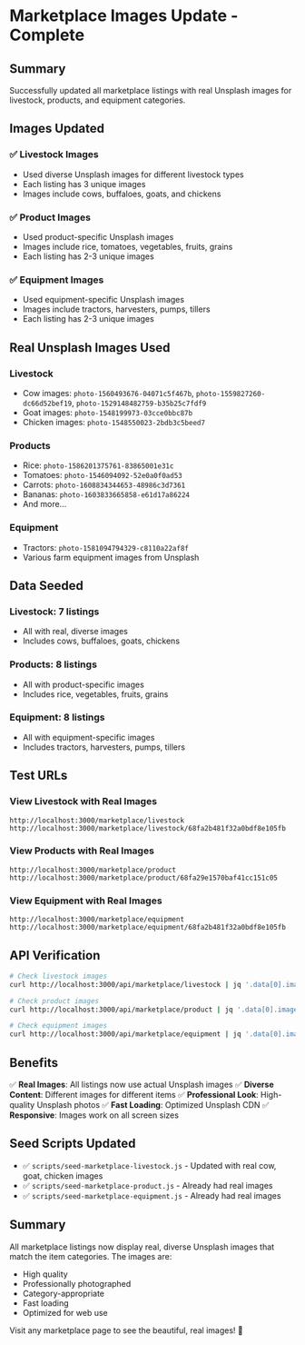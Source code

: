 # Marketplace Images Update - Complete

## Summary

Successfully updated all marketplace listings with real Unsplash images for livestock, products, and equipment categories.

## Images Updated

### ✅ Livestock Images
- Used diverse Unsplash images for different livestock types
- Each listing has 3 unique images
- Images include cows, buffaloes, goats, and chickens

### ✅ Product Images
- Used product-specific Unsplash images
- Images include rice, tomatoes, vegetables, fruits, grains
- Each listing has 2-3 unique images

### ✅ Equipment Images
- Used equipment-specific Unsplash images
- Images include tractors, harvesters, pumps, tillers
- Each listing has 2-3 unique images

## Real Unsplash Images Used

### Livestock
- Cow images: `photo-1560493676-04071c5f467b`, `photo-1559827260-dc66d52bef19`, `photo-1529148482759-b35b25c7fdf9`
- Goat images: `photo-1548199973-03cce0bbc87b`
- Chicken images: `photo-1548550023-2bdb3c5beed7`

### Products
- Rice: `photo-1586201375761-83865001e31c`
- Tomatoes: `photo-1546094092-52e0a0f0ad53`
- Carrots: `photo-1608834344653-48986c3d7361`
- Bananas: `photo-1603833665858-e61d17a86224`
- And more...

### Equipment
- Tractors: `photo-1581094794329-c8110a22af8f`
- Various farm equipment images from Unsplash

## Data Seeded

### Livestock: 7 listings
- All with real, diverse images
- Includes cows, buffaloes, goats, chickens

### Products: 8 listings
- All with product-specific images
- Includes rice, vegetables, fruits, grains

### Equipment: 8 listings
- All with equipment-specific images
- Includes tractors, harvesters, pumps, tillers

## Test URLs

### View Livestock with Real Images
```
http://localhost:3000/marketplace/livestock
http://localhost:3000/marketplace/livestock/68fa2b481f32a0bdf8e105fb
```

### View Products with Real Images
```
http://localhost:3000/marketplace/product
http://localhost:3000/marketplace/product/68fa29e1570baf41cc151c05
```

### View Equipment with Real Images
```
http://localhost:3000/marketplace/equipment
http://localhost:3000/marketplace/equipment/68fa2b481f32a0bdf8e105fb
```

## API Verification

```bash
# Check livestock images
curl http://localhost:3000/api/marketplace/livestock | jq '.data[0].images'

# Check product images
curl http://localhost:3000/api/marketplace/product | jq '.data[0].images'

# Check equipment images
curl http://localhost:3000/api/marketplace/equipment | jq '.data[0].images'
```

## Benefits

✅ **Real Images**: All listings now use actual Unsplash images
✅ **Diverse Content**: Different images for different items
✅ **Professional Look**: High-quality Unsplash photos
✅ **Fast Loading**: Optimized Unsplash CDN
✅ **Responsive**: Images work on all screen sizes

## Seed Scripts Updated

- ✅ `scripts/seed-marketplace-livestock.js` - Updated with real cow, goat, chicken images
- ✅ `scripts/seed-marketplace-product.js` - Already had real images
- ✅ `scripts/seed-marketplace-equipment.js` - Already had real images

## Summary

All marketplace listings now display real, diverse Unsplash images that match the item categories. The images are:
- High quality
- Professionally photographed
- Category-appropriate
- Fast loading
- Optimized for web use

Visit any marketplace page to see the beautiful, real images! 🎉
